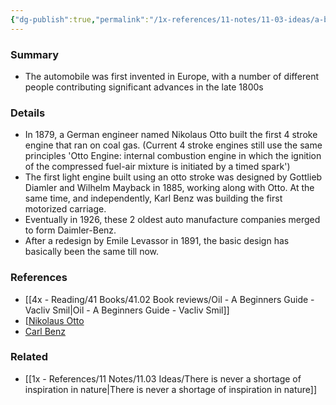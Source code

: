 ```yaml
---
{"dg-publish":true,"permalink":"/1x-references/11-notes/11-03-ideas/a-brief-history-of-the-petrol-engine/","title":"A brief history of the petrol engine","created":"2023-04-05T21:14:42.000+03:00","updated":"2024-02-14T20:18:36.227+03:00"}
---
```



### Summary
- The automobile was first invented in Europe, with a number of different people contributing significant advances in the late 1800s

### Details
- In 1879, a German engineer named Nikolaus Otto built the first 4 stroke engine that ran on coal gas. (Current 4 stroke engines still use the same principles 'Otto Engine: internal combustion engine in which the ignition of the compressed fuel-air mixture is initiated by a timed spark')
- The first light engine built using an otto stroke was designed by Gottlieb Diamler and Wilhelm Mayback in 1885, working along with Otto. At the same time, and independently, Karl Benz was building the first motorized carriage.
- Eventually in 1926, these 2 oldest auto manufacture companies merged to form Daimler-Benz.
- After a redesign by Emile Levassor in 1891, the basic design has basically been the same till now.

### References
- [[4x - Reading/41 Books/41.02 Book reviews/Oil - A Beginners Guide - Vacliv Smil\|Oil - A Beginners Guide - Vacliv Smil]]
- [[Nikolaus Otto](https://en.wikipedia.org/wiki/Nicolaus_Otto)
- [Carl Benz](https://en.wikipedia.org/wiki/Carl_Benz)

### Related
- [[1x - References/11 Notes/11.03 Ideas/There is never a shortage of inspiration in nature\|There is never a shortage of inspiration in nature]]
